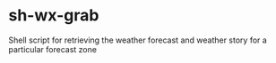 # sh-wx-grab
Shell script for retrieving the weather forecast and weather story for a particular forecast zone
